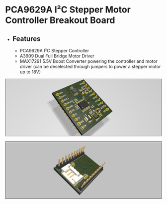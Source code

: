# PCA9629A I²C Stepper Motor Controller Breakout Board 

- ## Features

  - PCA9629A I²C Stepper Controller
  - A3909 Dual Full Bridge Motor Driver
  - MAX17291 5.5V Boost Converter powering the controller and motor driver (can be deselected through jumpers to power a stepper motor up to 18V)
  

![image info](./i2c_stepper_driver_breakout_front.png)

![image info](./i2c_stepper_driver_breakout_back.png)


